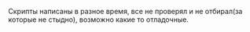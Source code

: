Скрипты написаны в разное время, все не проверял и не отбирал(за которые не стыдно), возможно какие то отладочные.
